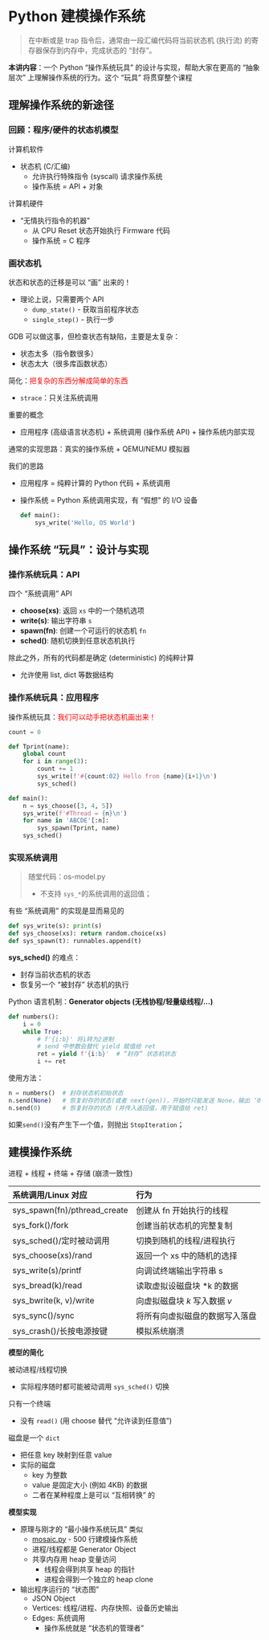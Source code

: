 # Python 建模操作系统

> 在中断或是 trap 指令后，通常由一段汇编代码将当前状态机 (执行流) 的寄存器保存到内存中，完成状态的 “封存”。

**本讲内容**：一个 Python “操作系统玩具” 的设计与实现，帮助大家在更高的 “抽象层次” 上理解操作系统的行为。这个 “玩具” 将贯穿整个课程

## 理解操作系统的新途径

### 回顾：程序/硬件的状态机模型

计算机软件

- 状态机 (C/汇编)
  - 允许执行特殊指令 (syscall) 请求操作系统
  - 操作系统 = API + 对象

计算机硬件

- “无情执行指令的机器”
  - 从 CPU Reset 状态开始执行 Firmware 代码
  - 操作系统 = C 程序

### 画状态机

状态和状态的迁移是可以 “画” 出来的！

- 理论上说，只需要两个 API
  - `dump_state()` - 获取当前程序状态
  - `single_step()` - 执行一步

GDB 可以做这事，但检查状态有缺陷，主要是太复杂：

- 状态太多（指令数很多）
- 状态太大（很多库函数状态）

简化：<font color='red'>把复杂的东西分解成简单的东西 </font>

- `strace`：只关注系统调用

重要的概念

- 应用程序 (高级语言状态机) + 系统调用 (操作系统 API) + 操作系统内部实现

通常的实现思路：真实的操作系统 + QEMU/NEMU 模拟器

我们的思路
- 应用程序 = 纯粹计算的 Python 代码 + 系统调用

- 操作系统 = Python 系统调用实现，有 “假想” 的 I/O 设备

  ```python
  def main():
      sys_write('Hello, OS World')
  ```



## 操作系统 “玩具”：设计与实现

### 操作系统玩具：API

四个 “系统调用” API

- **choose(xs)**: 返回 `xs` 中的一个随机选项
- **write(s)**: 输出字符串 `s`
- **spawn(fn)**: 创建一个可运行的状态机 `fn`
- **sched()**: 随机切换到任意状态机执行

除此之外，所有的代码都是确定 (deterministic) 的纯粹计算

- 允许使用 list, dict 等数据结构

### 操作系统玩具：应用程序

操作系统玩具：<font color='red'>我们可以动手把状态机画出来！</font>

```python
count = 0

def Tprint(name):
    global count
    for i in range(3):
        count += 1
        sys_write(f'#{count:02} Hello from {name}{i+1}\n')
        sys_sched()

def main():
    n = sys_choose([3, 4, 5])
    sys_write(f'#Thread = {n}\n')
    for name in 'ABCDE'[:n]:
        sys_spawn(Tprint, name)
    sys_sched()
```

### 实现系统调用

> 随堂代码：os-model.py
>
> - 不支持 `sys_*`的系统调用的返回值；

有些 “系统调用” 的实现是显而易见的

```python
def sys_write(s): print(s)
def sys_choose(xs): return random.choice(xs)
def sys_spawn(t): runnables.append(t)
```

**sys_sched()** 的难点：

- 封存当前状态机的状态
- 恢复另一个 “被封存” 状态机的执行

Python 语言机制：**Generator objects (无栈协程/轻量级线程/...)**

```python
def numbers():
    i = 0
    while True:
        # f'{i:b}' 将i转为2进制
        # send 中参数会替代 yield 赋值给 ret
        ret = yield f'{i:b}'  # “封存” 状态机状态
        i += ret
```

使用方法：

```python
n = numbers()  # 封存状态机初始状态
n.send(None)   # 恢复封存的状态(或者 next(gen))，开始时只能发送 None，输出 ‘0’
n.send(0)      # 恢复封存的状态 (并传入返回值，用于赋值给 ret)
```

如果`send()`没有产生下一个值，则抛出 `StopIteration`；



## 建模操作系统

进程 + 线程 + 终端 + 存储 (崩溃一致性)

| 系统调用/Linux 对应          | 行为                           |
| :--------------------------- | :----------------------------- |
| sys_spawn(fn)/pthread_create | 创建从 fn 开始执行的线程       |
| sys_fork()/fork              | 创建当前状态机的完整复制       |
| sys_sched()/定时被动调用     | 切换到随机的线程/进程执行      |
| sys_choose(xs)/rand          | 返回一个 xs 中的随机的选择     |
| sys_write(s)/printf          | 向调试终端输出字符串 s         |
| sys_bread(k)/read            | 读取虚拟设磁盘块 *k 的数据     |
| sys_bwrite(k, v)/write       | 向虚拟磁盘块 *k* 写入数据 *v*  |
| sys_sync()/sync              | 将所有向虚拟磁盘的数据写入落盘 |
| sys_crash()/长按电源按键     | 模拟系统崩溃                   |

**模型的简化**

被动进程/线程切换

- 实际程序随时都可能被动调用 `sys_sched()` 切换

只有一个终端

- 没有 `read()` (用 choose 替代 “允许读到任意值”)

磁盘是一个 `dict`

- 把任意 key 映射到任意 value
- 实际的磁盘
  - key 为整数
  - value 是固定大小 (例如 4KB) 的数据
  - 二者在某种程度上是可以 “互相转换” 的

**模型实现**

- 原理与刚才的 “最小操作系统玩具” 类似
  - [mosaic.py](https://gitee.com/oscsc/oslabcode/tree/master/ch04-os_python_modeling/mosaic/mosaic.py) - 500 行建模操作系统
  - 进程/线程都是 Generator Object
  - 共享内存用 heap 变量访问
    - 线程会得到共享 heap 的指针
    - 进程会得到一个独立的 heap clone
- 输出程序运行的 “状态图”
  - JSON Object
  - Vertices: 线程/进程、内存快照、设备历史输出
  - Edges: 系统调用
    - 操作系统就是 “状态机的管理者”